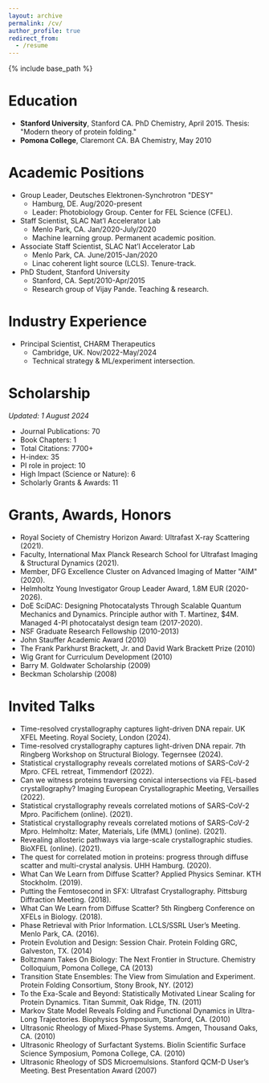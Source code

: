```yaml
---
layout: archive
permalink: /cv/
author_profile: true
redirect_from:
  - /resume
---
```


{% include base_path %}


Education
======
* **Stanford University**, Stanford CA. PhD Chemistry, April 2015.
  Thesis: "Modern theory of protein folding."
* **Pomona College**, Claremont CA. BA Chemistry, May 2010

Academic Positions
======
* Group Leader, Deutsches Elektronen-Synchrotron "DESY" 
  * Hamburg, DE. Aug/2020-present
  * Leader: Photobiology Group. Center for FEL Science (CFEL).
* Staff Scientist, SLAC Nat’l Accelerator Lab 
  * Menlo Park, CA. Jan/2020-July/2020
  * Machine learning group. Permanent academic position.
* Associate Staff Scientist, SLAC Nat’l Accelerator Lab 
  * Menlo Park, CA. June/2015-Jan/2020
  * Linac coherent light source (LCLS). Tenure-track.
* PhD Student, Stanford University 
  * Stanford, CA. Sept/2010-Apr/2015
  * Research group of Vijay Pande. Teaching & research.

Industry Experience
======
* Principal Scientist, CHARM Therapeutics 
  * Cambridge, UK. Nov/2022-May/2024
  * Technical strategy & ML/experiment intersection.

Scholarship
======
_Updated: 1 August 2024_
- Journal Publications: 70
- Book Chapters: 1
- Total Citations: 7700+
- H-index: 35
- PI role in project: 10
- High Impact (Science or Nature): 6
- Scholarly Grants & Awards: 11
  
Grants, Awards, Honors
======
* Royal Society of Chemistry Horizon Award: Ultrafast X-ray Scattering (2021).
* Faculty, International Max Planck Research School for Ultrafast Imaging & Structural Dynamics (2021).
* Member, DFG Excellence Cluster on Advanced Imaging of Matter "AIM" (2020).
* Helmholtz Young Investigator Group Leader Award, 1.8M EUR (2020-2026).
* DoE SciDAC: Designing Photocatalysts Through Scalable Quantum Mechanics and Dynamics. Principle author with T. Martinez, $4M. Managed 4-PI photocatalyst design team (2017-2020).
* NSF Graduate Research Fellowship (2010-2013)
* John Stauffer Academic Award (2010)
* The Frank Parkhurst Brackett, Jr. and David Wark Brackett Prize (2010)
* Wig Grant for Curriculum Development (2010)
* Barry M. Goldwater Scholarship (2009)
* Beckman Scholarship (2008)

Invited Talks
======
* Time-resolved crystallography captures light-driven DNA repair. UK XFEL Meeting. Royal Society,
London (2024).
* Time-resolved crystallography captures light-driven DNA repair. 7th Ringberg Workshop on Structural
Biology. Tegernsee (2024).
* Statistical crystallography reveals correlated motions of SARS-CoV-2 Mpro. CFEL retreat, Timmendorf
(2022).
* Can we witness proteins traversing conical intersections via FEL-based crystallography? Imaging European Crystallographic Meeting, Versailles (2022).
* Statistical crystallography reveals correlated motions of SARS-CoV-2 Mpro. Pacifichem (online). (2021).
* Statistical crystallography reveals correlated motions of SARS-CoV-2 Mpro. Helmholtz: Mater, Materials, Life (MML) (online). (2021).
* Revealing allosteric pathways via large-scale crystallographic studies. BioXFEL (online). (2021).
* The quest for correlated motion in proteins: progress through diffuse scatter and multi-crystal analysis. UHH Hamburg. (2020).
* What Can We Learn from Diffuse Scatter? Applied Physics Seminar. KTH Stockholm. (2019).
* Putting the Femtosecond in SFX: Ultrafast Crystallography. Pittsburg Diffraction Meeting. (2018).
* What Can We Learn from Diffuse Scatter? 5th Ringberg Conference on XFELs in Biology. (2018).
* Phase Retrieval with Prior Information. LCLS/SSRL User’s Meeting. Menlo Park, CA. (2016).
* Protein Evolution and Design: Session Chair. Protein Folding GRC, Galveston, TX. (2014)
* Boltzmann Takes On Biology: The Next Frontier in Structure. Chemistry Colloquium, Pomona College, CA (2013)
* Transition State Ensembles: The View from Simulation and Experiment. Protein Folding Consortium, Stony Brook, NY. (2012)
* To the Exa-Scale and Beyond: Statistically Motivated Linear Scaling for Protein Dynamics. Titan Summit, Oak Ridge, TN. (2011)
* Markov State Model Reveals Folding and Functional Dynamics in Ultra-Long Trajectories. Biophysics Symposium, Stanford, CA. (2010)
* Ultrasonic Rheology of Mixed-Phase Systems. Amgen, Thousand Oaks, CA. (2010)
* Ultrasonic Rheology of Surfactant Systems. Biolin Scientific Surface Science Symposium, Pomona College, CA. (2010)
* Ultrasonic Rheology of SDS Microemulsions. Stanford QCM-D User’s Meeting. Best Presentation Award (2007)